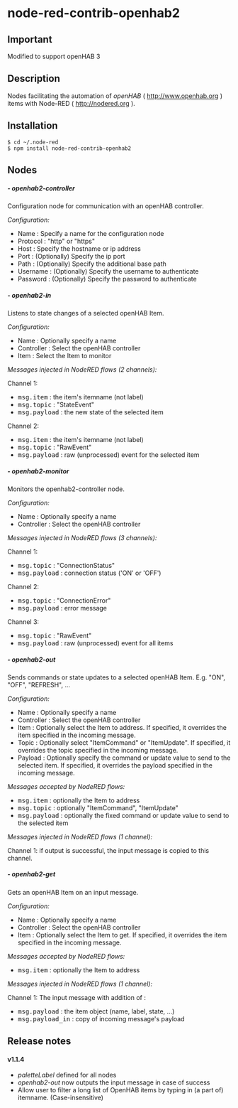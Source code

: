 # node-red-contrib-openhab2
## Important
Modified to support openHAB 3

## Description

Nodes facilitating the automation of *openHAB* ( <http://www.openhab.org> ) items with Node-RED ( <http://nodered.org> ).

## Installation

```
$ cd ~/.node-red
$ npm install node-red-contrib-openhab2
```

## Nodes

##### - openhab2-controller

Configuration node for communication with an openHAB controller.

*Configuration:*
- Name : Specify a name for the configuration node
- Protocol : "http" or "https"
- Host : Specify the hostname or ip address
- Port : (Optionally) Specify the ip port
- Path : (Optionally) Specify the additional base path
- Username : (Optionally) Specify the username to authenticate
- Password : (Optionally) Specify the password to authenticate

##### - openhab2-in

Listens to state changes of a selected openHAB Item.

*Configuration:*
- Name : Optionally specify a name
- Controller : Select the openHAB controller
- Item : Select the Item to monitor

*Messages injected in NodeRED flows (2 channels):*

Channel 1:
- <kbd>msg.item</kbd> : the item's itemname (not label)
- <kbd>msg.topic</kbd> : "StateEvent"
- <kbd>msg.payload</kbd> : the new state of the selected item

Channel 2:
- <kbd>msg.item</kbd> : the item's itemname (not label)
- <kbd>msg.topic</kbd> : "RawEvent"
- <kbd>msg.payload</kbd> :  raw (unprocessed) event for the selected item

##### - openhab2-monitor

Monitors the openhab2-controller node.

*Configuration:*
- Name : Optionally specify a name
- Controller : Select the openHAB controller

*Messages injected in NodeRED flows (3 channels):*

Channel 1:
- <kbd>msg.topic</kbd> : "ConnectionStatus"
- <kbd>msg.payload</kbd> : connection status ('ON' or 'OFF')

Channel 2:
- <kbd>msg.topic</kbd> : "ConnectionError"
- <kbd>msg.payload</kbd> : error message

Channel 3:
- <kbd>msg.topic</kbd> : "RawEvent"
- <kbd>msg.payload</kbd> :  raw (unprocessed) event for all items

##### - openhab2-out

Sends commands or state updates to a selected openHAB Item.
E.g. "ON", "OFF", "REFRESH", ... 

*Configuration:*
- Name : Optionally specify a name
- Controller : Select the openHAB controller
- Item :  Optionally select the Item to address. If specified, it overrides the item specified in the incoming message.
- Topic : Optionally select "ItemCommand" or "ItemUpdate". If specified, it overrides the topic specified in the incoming message. 
- Payload : Optionally specify the command or update value to send to the selected item. If specified, it overrides the payload specified in the incoming message.

*Messages accepted by NodeRED flows:*

- <kbd>msg.item</kbd> : optionally the Item to address
- <kbd>msg.topic</kbd> :  optionally "ItemCommand", "ItemUpdate"
- <kbd>msg.payload</kbd> : optionally the fixed command or update value to send to the selected item

*Messages injected in NodeRED flows (1 channel):*

Channel 1: if output is successful, the input message is copied to this channel.

##### - openhab2-get

Gets an openHAB Item on an input message.

*Configuration:*
- Name : Optionally specify a name
- Controller : Select the openHAB controller
- Item : Optionally select the Item to get. If specified, it overrides the item specified in the incoming message.

*Messages accepted by NodeRED flows:*

- <kbd>msg.item</kbd> : optionally the Item to address

*Messages injected in NodeRED flows (1 channel):*

Channel 1:
The input message with addition of :
- <kbd>msg.payload</kbd> : the item object (name, label, state, ...)
- <kbd>msg.payload_in</kbd> : copy of incoming message's payload

## Release notes

#### v1.1.4

- *paletteLabel* defined for all nodes
- *openhab2-out* now outputs the input message in case of success
- Allow user to filter a long list of OpenHAB items by typing in (a part of) itemname. (Case-insensitive)


